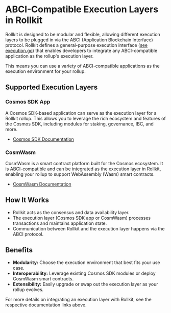 # ABCI-Compatible Execution Layers in Rollkit

Rollkit is designed to be modular and flexible, allowing different execution layers to be plugged in via the ABCI (Application Blockchain Interface) protocol. Rollkit defines a general-purpose execution interface ([see execution.go](https://github.com/rollkit/rollkit/blob/main/core/execution/execution.go)) that enables developers to integrate any ABCI-compatible application as the rollup's execution layer.

This means you can use a variety of ABCI-compatible applications as the execution environment for your rollup.

## Supported Execution Layers

### Cosmos SDK App
A Cosmos SDK-based application can serve as the execution layer for a Rollkit rollup. This allows you to leverage the rich ecosystem and features of the Cosmos SDK, including modules for staking, governance, IBC, and more.

- [Cosmos SDK Documentation](https://docs.cosmos.network/)

### CosmWasm
CosmWasm is a smart contract platform built for the Cosmos ecosystem. It is ABCI-compatible and can be integrated as the execution layer in Rollkit, enabling your rollup to support WebAssembly (Wasm) smart contracts.

- [CosmWasm Documentation](https://docs.cosmwasm.com/)

## How It Works

- Rollkit acts as the consensus and data availability layer.
- The execution layer (Cosmos SDK app or CosmWasm) processes transactions and maintains application state.
- Communication between Rollkit and the execution layer happens via the ABCI protocol.

## Benefits

- **Modularity:** Choose the execution environment that best fits your use case.
- **Interoperability:** Leverage existing Cosmos SDK modules or deploy CosmWasm smart contracts.
- **Extensibility:** Easily upgrade or swap out the execution layer as your rollup evolves.

For more details on integrating an execution layer with Rollkit, see the respective documentation links above.
